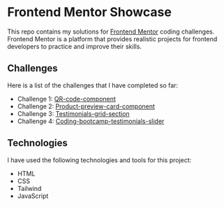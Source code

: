 # Frontend Mentor Showcase

This repo contains my solutions for [Frontend Mentor](https://www.frontendmentor.io/) coding challenges. Frontend Mentor is a platform that provides realistic projects for frontend developers to practice and improve their skills.

## Challenges

Here is a list of the challenges that I have completed so far:

- Challenge 1: [QR-code-component](https://github.com/Aura-Subhadeep/Frontend-Mentor-Showcase/tree/main/01-QR-code-component-main)
- Challenge 2: [Product-preview-card-component](https://github.com/Aura-Subhadeep/Frontend-Mentor-Showcase/tree/main/02-Product-preview-card-component-main)
- Challenge 3: [Testimonials-grid-section](https://github.com/Aura-Subhadeep/Frontend-Mentor-Showcase/tree/main/03-testimonials-grid-section-main)
- Challenge 4: [Coding-bootcamp-testimonials-slider](https://github.com/Aura-Subhadeep/Frontend-Mentor-Showcase/tree/main/04-coding-bootcamp-testimonials-slider)

## Technologies

I have used the following technologies and tools for this project:

- HTML
- CSS
- Tailwind
- JavaScript
